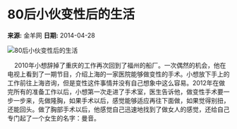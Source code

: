 # 80后小伙变性后的生活

**来源:** 金羊网
**日期:** 2014-04-28

![80后小伙变性后的生活](../../../images/attachement/jpg/site1/20140428/201a065afbea14c83a9746_small.jpg)

    2010年小想辞掉了重庆的工作再次回到了福州的船厂。一次偶然的机会，他在电视上看到了一期节目，介绍上海的一家医院能够做变性的手术。小想放下手上的工作前往上海咨询，但是变性这件事情并没有自己想象中这么容易。2012年在做完所有的准备工作以后，小想第一次走进了手术室，医生告诉他，做变性手术要一步一步来，先做隆胸，如果手术以后，感觉能够适应再往下面做，如果觉得别扭，还能回头。做了胸部手术以后，他感觉自己迅速地找到了做女人的感觉，还给自己专门起了一个女生的名字：曼音。
